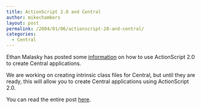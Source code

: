 ```yaml
---
title: ActionScript 2.0 and Central
author: mikechambers
layout: post
permalink: /2004/01/06/actionscript-20-and-central/
categories:
  - Central
---
```



Ethan Malasky has posted some [information][1] on how to use ActionScript 2.0 to create Central applications.

We are working on creating intrinsic class files for Central, but until they are ready, this will allow you to create Central applications using ActionScript 2.0.

You can read the entire post [here][1].

 [1]: http://www.markme.com/ethan/archives/004084.cfm